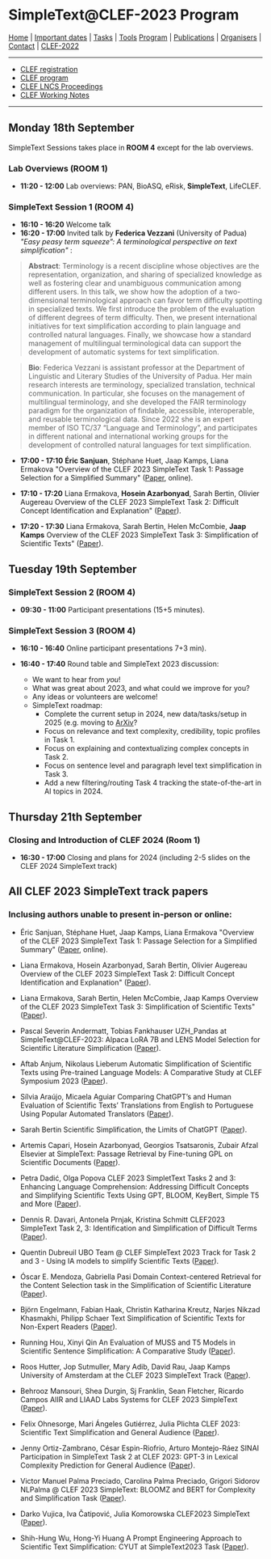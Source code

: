 # SimpleText@CLEF-2023 Program


[Home](./) | [Important dates](./dates) | [Tasks](./tasks)  | [Tools](./tools) 
[Program](./program) | [Publications](./publications) | [Organisers](./organisers) | [Contact](./contact) | [CLEF-2022](https://simpletext-project.com/2022/clef/en/)


------------------------------------------------------------

* [CLEF registration](https://clef2023.clef-initiative.eu/index.php?page=Pages/conferenceRegistration.html)
* [CLEF program](https://clef2023.clef-initiative.eu/index.php?page=Pages/programme.html)
* [CLEF LNCS Proceedings](https://link.springer.com/conference/clef)
* [CLEF Working Notes](https://ceur-ws.org/)

------------------------------------------------------------
## Monday 18th September 

SimpleText Sessions takes place in **ROOM 4** except for the lab overviews.

### Lab Overviews (ROOM 1)
* **11:20 - 12:00** Lab overviews: PAN, BioASQ, eRisk, **SimpleText**, LifeCLEF.

### SimpleText Session 1 (ROOM 4)

* **16:10 - 16:20** Welcome talk 
* **16:20 - 17:00** Invited talk by **Federica Vezzani** (University of Padua) _"Easy peasy term squeeze”: A terminological perspective on text simplification"_ : 

> **Abstract**: Terminology is a recent discipline whose objectives are the representation, organization, and sharing of specialized knowledge as well as fostering clear and unambiguous communication among different users. In this talk, we show how the adoption of a two-dimensional terminological approach can favor term difficulty spotting in specialized texts.  We first introduce the problem of the evaluation of different degrees of term difficulty. Then, we present international initiatives for text simplification according to plain language and controlled natural languages. Finally, we showcase how a standard management of multilingual terminological data can support the development of automatic systems for text simplification.

> **Bio**: Federica Vezzani is assistant professor at the Department of Linguistic and Literary Studies of the University of Padua. Her main research interests are terminology, specialized translation, technical communication. In particular, she focuses on the management of multilingual terminology, and she developed the FAIR terminology paradigm for the organization of findable, accessible, interoperable, and reusable terminological data. Since 2022 she is an expert member of ISO TC/37 “Language and Terminology”, and participates in different national and international working groups for the development of controlled natural languages for text simplification.

* **17:00 - 17:10** **Éric Sanjuan**, Stéphane Huet, Jaap Kamps, Liana Ermakova
"Overview of the CLEF 2023 SimpleText Task 1: Passage Selection for a Simplified Summary" 
([Paper](https://www.dei.unipd.it/~faggioli/temp/CLEF2023-proceedings/paper-238.pdf), online).

* **17:10 - 17:20** Liana Ermakova, **Hosein Azarbonyad**, Sarah Bertin, Olivier Augereau
Overview of the CLEF 2023 SimpleText Task 2: Difficult Concept Identification and Explanation"
([Paper](https://www.dei.unipd.it/~faggioli/temp/CLEF2023-proceedings/paper-239.pdf)).

* **17:20 - 17:30** Liana Ermakova, Sarah Bertin, Helen McCombie, **Jaap Kamps**
Overview of the CLEF 2023 SimpleText Task 3: Simplification of Scientific Texts"
([Paper](https://www.dei.unipd.it/~faggioli/temp/CLEF2023-proceedings/paper-240.pdf)).

## Tuesday 19th September 

### SimpleText Session 2 (ROOM 4)

* **09:30 - 11:00** Participant presentations (15+5 minutes).

### SimpleText Session 3 (ROOM 4)

* **16:10 - 16:40** Online participant presentations 7+3 min).
  
* **16:40 - 17:40** Round table and SimpleText 2023 discussion:
    * We want to hear from *you*!
    * What was great about 2023, and what could we improve for you?
    * Any ideas or volunteers are welcome!
    * SimpleText roadmap:
        * Complete the current setup in 2024, new data/tasks/setup in 2025 (e.g. moving to [ArXiv](https://arxiv.org/)?
        * Focus on relevance and text complexity, credibility, topic profiles in Task 1.
        * Focus on explaining and contextualizing complex concepts in Task 2.
        * Focus on sentence level and paragraph level text simplification in Task 3.
        * Add a new filtering/routing Task 4 tracking the state-of-the-art in AI topics in 2024.
      
## Thursday 21th September

### Closing and Introduction of CLEF 2024 (Room 1)
* **16:30 - 17:00** Closing and plans for 2024 (including 2-5 slides on the CLEF 2024 SimpleText track)

## All CLEF 2023 SimpleText track papers 

### Inclusing authors unable to present in-person or online:

* Éric Sanjuan, Stéphane Huet, Jaap Kamps, Liana Ermakova
"Overview of the CLEF 2023 SimpleText Task 1: Passage Selection for a Simplified Summary" 
([Paper](https://www.dei.unipd.it/~faggioli/temp/CLEF2023-proceedings/paper-238.pdf), online).

* Liana Ermakova, Hosein Azarbonyad, Sarah Bertin, Olivier Augereau
Overview of the CLEF 2023 SimpleText Task 2: Difficult Concept Identification and Explanation"
([Paper](https://www.dei.unipd.it/~faggioli/temp/CLEF2023-proceedings/paper-239.pdf)).

* Liana Ermakova, Sarah Bertin, Helen McCombie, Jaap Kamps
Overview of the CLEF 2023 SimpleText Task 3: Simplification of Scientific Texts"
([Paper](https://www.dei.unipd.it/~faggioli/temp/CLEF2023-proceedings/paper-240.pdf)).

* Pascal Severin Andermatt, Tobias Fankhauser
UZH_Pandas at SimpleText@CLEF-2023: Alpaca LoRA 7B and LENS Model Selection for Scientific Literature Simplification
([Paper](https://www.dei.unipd.it/~faggioli/temp/CLEF2023-proceedings/paper-241.pdf)).

* Aftab Anjum, Nikolaus Lieberum
Automatic Simplification of Scientific Texts using Pre-trained Language Models: A Comparative Study at CLEF Symposium 2023
([Paper](https://www.dei.unipd.it/~faggioli/temp/CLEF2023-proceedings/paper-242.pdf)).

* Sílvia Araújo, Micaela Aguiar
Comparing ChatGPT’s and Human Evaluation of Scientific Texts’ Translations from English to Portuguese Using Popular Automated Translators
([Paper](https://www.dei.unipd.it/~faggioli/temp/CLEF2023-proceedings/paper-243.pdf)).

* Sarah Bertin
Scientific Simplification, the Limits of ChatGPT
([Paper](https://www.dei.unipd.it/~faggioli/temp/CLEF2023-proceedings/paper-244.pdf)).

* Artemis Capari, Hosein Azarbonyad, Georgios Tsatsaronis, Zubair Afzal
Elsevier at SimpleText: Passage Retrieval by Fine-tuning GPL on Scientific Documents
([Paper](https://www.dei.unipd.it/~faggioli/temp/CLEF2023-proceedings/paper-245.pdf)).

* Petra Dadić, Olga Popova
CLEF 2023 SimpletText Tasks 2 and 3: Enhancing Language Comprehension: Addressing Difficult Concepts and Simplifying Scientific Texts Using GPT, BLOOM, KeyBert, Simple T5 and More
([Paper](https://www.dei.unipd.it/~faggioli/temp/CLEF2023-proceedings/paper-246.pdf)).

* Dennis R. Davari, Antonela Prnjak, Kristina Schmitt
CLEF2023 SimpleText Task 2, 3: Identification and Simplification of Difficult Terms
([Paper](https://www.dei.unipd.it/~faggioli/temp/CLEF2023-proceedings/paper-247.pdf)).

* Quentin Dubreuil
UBO Team @ CLEF SimpleText 2023 Track for Task 2 and 3 - Using IA models to simplify Scientific Texts
([Paper](https://www.dei.unipd.it/~faggioli/temp/CLEF2023-proceedings/paper-248.pdf)).

* Óscar E. Mendoza, Gabriella Pasi
Domain Context-centered Retrieval for the Content Selection task in the Simplification of Scientific Literature
([Paper](https://www.dei.unipd.it/~faggioli/temp/CLEF2023-proceedings/paper-249.pdf)).

* Björn Engelmann, Fabian Haak, Christin Katharina Kreutz, Narjes Nikzad Khasmakhi, Philipp Schaer
Text Simplification of Scientific Texts for Non-Expert Readers
([Paper](https://www.dei.unipd.it/~faggioli/temp/CLEF2023-proceedings/paper-250.pdf)).

* Running Hou, Xinyi Qin
An Evaluation of MUSS and T5 Models in Scientific Sentence Simplification: A Comparative Study
([Paper](https://www.dei.unipd.it/~faggioli/temp/CLEF2023-proceedings/paper-251.pdf)).

* Roos Hutter, Jop Sutmuller, Mary Adib, David Rau, Jaap Kamps
University of Amsterdam at the CLEF 2023 SimpleText Track
([Paper](https://www.dei.unipd.it/~faggioli/temp/CLEF2023-proceedings/paper-252.pdf)).

* Behrooz Mansouri, Shea Durgin, Sj Franklin, Sean Fletcher, Ricardo Campos
AIIR and LIAAD Labs Systems for CLEF 2023 SimpleText
([Paper](https://www.dei.unipd.it/~faggioli/temp/CLEF2023-proceedings/paper-253.pdf)).

* Felix Ohnesorge, Mari Ángeles Gutiérrez, Julia Plichta
CLEF 2023: Scientific Text Simplification and General Audience
([Paper](https://www.dei.unipd.it/~faggioli/temp/CLEF2023-proceedings/paper-254.pdf)).

* Jenny Ortiz-Zambrano, César Espin-Riofrio, Arturo Montejo-Ráez
SINAI Participation in SimpleText Task 2 at CLEF 2023: GPT-3 in Lexical Complexity Prediction for General Audience
([Paper](https://www.dei.unipd.it/~faggioli/temp/CLEF2023-proceedings/paper-255.pdf)).

* Victor Manuel Palma Preciado, Carolina Palma Preciado, Grigori Sidorov
NLPalma @ CLEF 2023 SimpleText: BLOOMZ and BERT for Complexity and Simplification Task
([Paper](https://www.dei.unipd.it/~faggioli/temp/CLEF2023-proceedings/paper-256.pdf)).

* Darko Vujica, Iva Čatipović, Julia Komorowska
CLEF2023 SimpleText
([Paper](https://www.dei.unipd.it/~faggioli/temp/CLEF2023-proceedings/paper-257.pdf)).

* Shih-Hung Wu, Hong-Yi Huang
A Prompt Engineering Approach to Scientific Text Simplification: CYUT at SimpleText2023 Task
([Paper](https://www.dei.unipd.it/~faggioli/temp/CLEF2023-proceedings/paper-258.pdf)).
